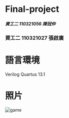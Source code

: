 # Final-project
##### 資工二 110321056 陳冠仲 
### 資工二 110321027 張啟廣
# 語言環境
Verilog
Quartus 13.1
# 照片
  ![game](https://user-images.githubusercontent.com/122383629/211610812-e33b9299-2bb5-463a-83ac-d4cdb30b7008.jpg)
